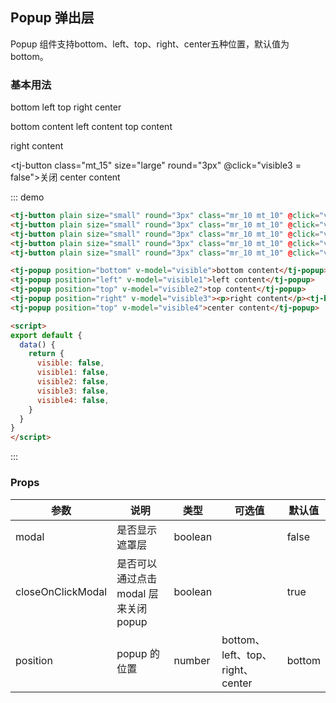 ## Popup 弹出层

Popup 组件支持bottom、left、top、right、center五种位置，默认值为bottom。

### 基本用法

<div class="demo-block">
<tj-button plain size="small" round="3px" class="mr_10 mt_10" @click="visible = true">bottom</tj-button>
<tj-button plain size="small" round="3px" class="mr_10 mt_10" @click="visible1 = true">left</tj-button>
<tj-button plain size="small" round="3px" class="mr_10 mt_10" @click="visible2 = true">top</tj-button>
<tj-button plain size="small" round="3px" class="mr_10 mt_10" @click="visible3 = true">right</tj-button>
<tj-button plain size="small" round="3px" class="mr_10 mt_10" @click="visible4 = true">center</tj-button>

<tj-popup position="bottom" v-model="visible">bottom content</tj-popup>
<tj-popup position="left" v-model="visible1">left content</tj-popup>
<tj-popup position="top" v-model="visible2">top content</tj-popup>
<tj-popup position="right" v-model="visible3"><p>right content</p><tj-button class="mt_15" size="large" round="3px" @click="visible3 = false">关闭</tj-button></tj-popup>
<tj-popup position="center" v-model="visible4" :modal-fade="false">center content</tj-popup>

<script>
export default {
  data() {
    return {
      visible: false,
      visible1: false,
      visible2: false,
      visible3: false,
      visible4: false,
    }
  }
}
</script>
</div>

::: demo
```html
<tj-button plain size="small" round="3px" class="mr_10 mt_10" @click="visible = true">bottom</tj-button>
<tj-button plain size="small" round="3px" class="mr_10 mt_10" @click="visible1 = true">left</tj-button>
<tj-button plain size="small" round="3px" class="mr_10 mt_10" @click="visible2 = true">top</tj-button>
<tj-button plain size="small" round="3px" class="mr_10 mt_10" @click="visible3 = true">right</tj-button>
<tj-button plain size="small" round="3px" class="mr_10 mt_10" @click="visible4 = true">center</tj-button>

<tj-popup position="bottom" v-model="visible">bottom content</tj-popup>
<tj-popup position="left" v-model="visible1">left content</tj-popup>
<tj-popup position="top" v-model="visible2">top content</tj-popup>
<tj-popup position="right" v-model="visible3"><p>right content</p><tj-button class="mt_15" size="large" round="3px" @click="visible3 = false">关闭</tj-button></tj-popup>
<tj-popup position="top" v-model="visible4">center content</tj-popup>

<script>
export default {
  data() {
    return {
      visible: false,
      visible1: false,
      visible2: false,
      visible3: false,
      visible4: false,
    }
  }
}
</script>
```
:::

### Props
| 参数 | 说明 | 类型 | 可选值 | 默认值 |
| ----- | ----- | ----- | -----  | ----- |
| modal | 是否显示遮罩层 | boolean | | false |
| closeOnClickModal | 是否可以通过点击 modal 层来关闭 popup | boolean | | true |
| position | popup 的位置 | number | bottom、left、top、right、center | bottom |